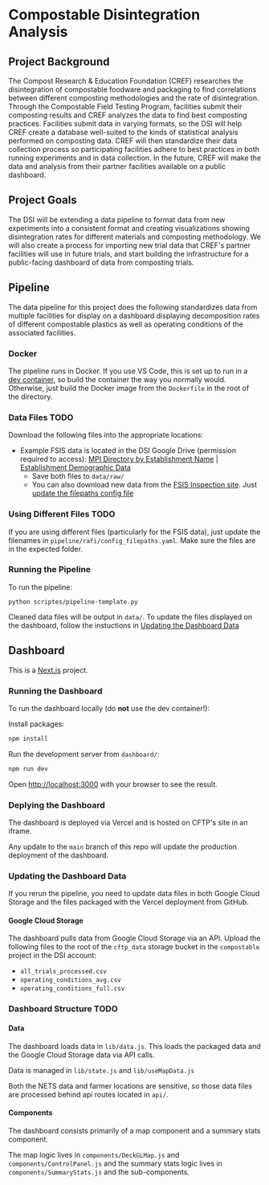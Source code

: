 # Compostable Disintegration Analysis

## Project Background

The Compost Research & Education Foundation (CREF) researches the disintegration of compostable foodware and packaging to find correlations between different composting methodologies and the rate of disintegration. Through the Compostable Field Testing Program, facilities submit their composting results and CREF analyzes the data to find best composting practices. Facilities submit data in varying formats, so the DSI will help CREF create a database well-suited to the kinds of statistical analysis performed on composting data. CREF will then standardize their data collection process so participating facilities adhere to best practices in both running experiments and in data collection. In the future, CREF will make the data and analysis from their partner facilities available on a public dashboard.

## Project Goals

The DSI will be extending a data pipeline to format data from new experiments into a consistent format and creating visualizations showing disintegration rates for different materials and composting methodology. We will also create a process for importing new trial data that CREF's partner facilities will use in future trials, and start building the infrastructure for a public-facing dashboard of data from composting trials.

## Pipeline
The data pipeline for this project does the following standardizes data from multiple facilities for display on a dashboard displaying decomposition rates of different compostable plastics as well as operating conditions of the associated facilities.

### Docker
The pipeline runs in Docker. If you use VS Code, this is set up to run in a [dev container](https://code.visualstudio.com/docs/devcontainers/containers), so build the container the way you normally would. Otherwise, just build the Docker image from the ```Dockerfile``` in the root of the directory.

### Data Files TODO
Download the following files into the appropriate locations:
- Example FSIS data is located in the DSI Google Drive (permission required to access): [MPI Directory by Establishment Name](https://drive.google.com/file/d/1A9CQqe-iXdFPXQ19WCKdtMNvZy7ypkym/view?usp=sharing) | [Establishment Demographic Data](https://drive.google.com/file/d/1FFtM-F0FSUgJfe39HgIXJtdRwctkG-q5/view?usp=sharing)
    - Save both files to ```data/raw/```
    - You can also download new data from the [FSIS Inspection site](https://www.fsis.usda.gov/inspection/establishments/meat-poultry-and-egg-product-inspection-directory). Just [update the filepaths config file](#using-different-files)

### Using Different Files TODO
If you are using different files (particularly for the FSIS data), just update the filenames in ```pipeline/rafi/config_filepaths.yaml```. Make sure the files are in the expected folder.

### Running the Pipeline
To run the pipeline:

```
python scriptes/pipeline-template.py
```

Cleaned data files will be output in ```data/```. To update the files displayed on the dashboard, follow the instuctions in [Updating the Dashboard Data](#updating-the-dashboard-data)

## Dashboard
This is a [Next.js](https://nextjs.org/) project.

### Running the Dashboard
To run the dashboard locally (do **not** use the dev container!):

Install packages:
```bash
npm install
```

Run the development server from ```dashboard/```:

```bash
npm run dev
```

Open [http://localhost:3000](http://localhost:3000) with your browser to see the result.

### Deplying the Dashboard
The dashboard is deployed via Vercel and is hosted on CFTP's site in an iframe.

Any update to the ```main``` branch of this repo will update the production deployment of the dashboard.

### Updating the Dashboard Data
If you rerun the pipeline, you need to update data files in both Google Cloud Storage and the files packaged with the Vercel deployment from GitHub.

#### Google Cloud Storage
The dashboard pulls data from Google Cloud Storage via an API. Upload the following files to the root of the ```cftp_data``` storage bucket in the ```compostable``` project in the DSI account:
- ```all_trials_processed.csv```
- ```operating_conditions_avg.csv```
- ```operating_conditions_full.csv```

### Dashboard Structure TODO

#### Data
The dashboard loads data in ```lib/data.js```. This loads the packaged data and the Google Cloud Storage data via API calls.

Data is managed in ```lib/state.js``` and ```lib/useMapData.js```

Both the NETS data and farmer locations are sensitive, so those data files are processed behind api routes located in ```api/```.

#### Components
The dashboard consists primarily of a map component and a summary stats component.

The map logic lives in ```components/DeckGLMap.js``` and ```components/ControlPanel.js``` and the summary stats logic lives in ```components/SummaryStats.js``` and the sub-components.
